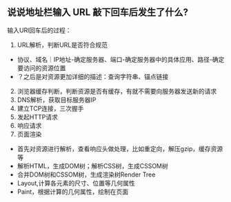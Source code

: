 ## 说说地址栏输入 URL 敲下回车后发生了什么?
输入URl回车后的过程：
1. URL解析，判断URL是否符合规范
  - 协议、域名｜IP地址-确定服务器、端口-确定服务器中的具体应用、路径-确定要访问的资源位置
  - ？之后是对资源更加详细的描述：查询字符串、锚点链接
2. 浏览器缓存判断，判断资源是否有缓存，有就不需要向服务器发送新的请求
3. DNS解析，获取目标服务器IP
4. 建立TCP连接，三次握手
5. 发起HTTP请求
6. 响应请求
7. 页面渲染
  - 首先对资源进行解析，查看响应头做处理，比如重定向，解压gzip，缓存资源等
  - 解析HTML，生成DOM树；解析CSS树，生成CSSOM树
  - 合并DOM树和CSSOM树，生成渲染树Render Tree
  - Layout,计算各元素的尺寸、位置等几何属性
  - Paint，根据计算的几何属性，绘制在页面
   